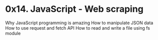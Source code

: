 # 0x14. JavaScript - Web scraping

Why JavaScript programming is amazing
How to manipulate JSON data
How to use request and fetch API
How to read and write a file using fs module
